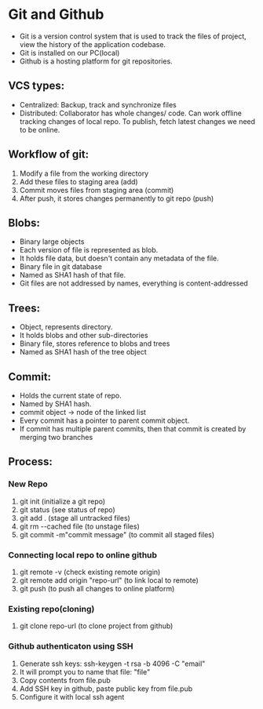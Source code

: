 # Git and Github
- Git is a version control system that is used to track the files of project, view the history of the application codebase.
- Git is installed on our PC(local)
- Github is a hosting platform for git repositories.

## VCS types: 
- Centralized: Backup, track and synchronize files
- Distributed: Collaborator has whole changes/ code. Can work offline tracking changes of local repo. To publish, fetch latest changes we need to be online.    

## Workflow of git:
1. Modify a file from the working directory
2. Add these files to staging area (add)
3. Commit moves files from staging area (commit)
4. After push, it stores changes permanently to git repo (push)

## Blobs:
- Binary large objects
- Each version of file is represented as blob.
- It holds file data, but doesn't contain any metadata of the file.
- Binary file in git database
- Named as SHA1 hash of that file.
- Git files are not addressed by names, everything is content-addressed

## Trees:
- Object, represents directory.
- It holds blobs and other sub-directories
- Binary file, stores reference to blobs and trees
- Named as SHA1 hash of the tree object

## Commit:
- Holds the current state of repo.
- Named by SHA1 hash.
- commit object -> node of the linked list
- Every commit has a pointer to parent commit object.
- If commit has multiple parent commits, then that commit is created by merging two branches

## Process:
### New Repo
1. git init (initialize a git repo)
2. git status (see status of repo)
3. git add . (stage all untracked files)
4. git rm --cached file (to unstage files)
5. git commit -m"commit message" (to commit all staged files)

### Connecting local repo to online github
1. git remote -v (check existing remote origin)
2. git remote add origin "repo-url" (to link local to remote)
3. git push (to push all changes to online platform)

### Existing repo(cloning)
1. git clone repo-url (to clone project from github)

### Github authenticaton using SSH
1. Generate ssh keys: ssh-keygen -t rsa -b 4096 -C "email"
2. It will prompt you to name that file: "file"
3. Copy contents from file.pub
4. Add SSH key in github, paste public key from file.pub
5. Configure it with local ssh agent
